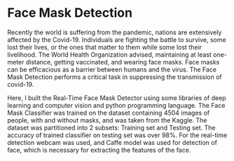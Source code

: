 # Face Mask Detection 
Recently the world is suffering from the pandemic, nations are extensively affected by the Covid-19. Individuals are fighting the battle to survive, some lost their lives, or the ones that matter to them while some lost their livelihood. The World Health Organization advised, maintaining at least one-meter distance, getting vaccinated, and wearing face masks. Face masks can be efficacious as a barrier between humans and the virus. The Face Mask Detection performs a critical task in suppressing the transmission of covid-19.

Here, I built the Real-Time Face Mask Detector using some libraries of deep learning and computer vision and python programming language.
The Face Mask Classifier was trained on the dataset containing 4504 images of people, with and without masks, and was taken from the Kaggle. The dataset was partitioned into 2 subsets: Training set and Testing set.
The accuracy of trained classifier on testing set was over 98%.
For the real-time detection webcam was used, and Caffe model was used for detection of face, which is necessary for extracting the features of the face. 
